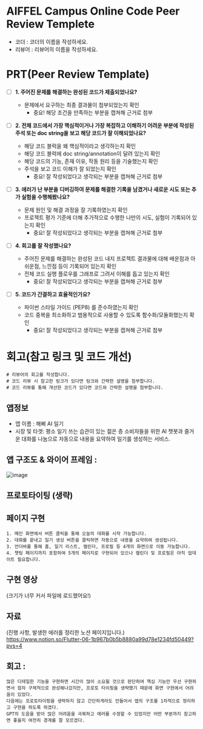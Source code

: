 # AIFFEL Campus Online Code Peer Review Templete
- 코더 : 코더의 이름을 작성하세요.
- 리뷰어 : 리뷰어의 이름을 작성하세요.


# PRT(Peer Review Template)
- [ ]  **1. 주어진 문제를 해결하는 완성된 코드가 제출되었나요?**
    - 문제에서 요구하는 최종 결과물이 첨부되었는지 확인
        - 중요! 해당 조건을 만족하는 부분을 캡쳐해 근거로 첨부
    
- [ ]  **2. 전체 코드에서 가장 핵심적이거나 가장 복잡하고 이해하기 어려운 부분에 작성된 
주석 또는 doc string을 보고 해당 코드가 잘 이해되었나요?**
    - 해당 코드 블럭을 왜 핵심적이라고 생각하는지 확인
    - 해당 코드 블럭에 doc string/annotation이 달려 있는지 확인
    - 해당 코드의 기능, 존재 이유, 작동 원리 등을 기술했는지 확인
    - 주석을 보고 코드 이해가 잘 되었는지 확인
        - 중요! 잘 작성되었다고 생각되는 부분을 캡쳐해 근거로 첨부
        
- [ ]  **3. 에러가 난 부분을 디버깅하여 문제를 해결한 기록을 남겼거나
새로운 시도 또는 추가 실험을 수행해봤나요?**
    - 문제 원인 및 해결 과정을 잘 기록하였는지 확인
    - 프로젝트 평가 기준에 더해 추가적으로 수행한 나만의 시도, 
    실험이 기록되어 있는지 확인
        - 중요! 잘 작성되었다고 생각되는 부분을 캡쳐해 근거로 첨부
        
- [ ]  **4. 회고를 잘 작성했나요?**
    - 주어진 문제를 해결하는 완성된 코드 내지 프로젝트 결과물에 대해
    배운점과 아쉬운점, 느낀점 등이 기록되어 있는지 확인
    - 전체 코드 실행 플로우를 그래프로 그려서 이해를 돕고 있는지 확인
        - 중요! 잘 작성되었다고 생각되는 부분을 캡쳐해 근거로 첨부
        
- [ ]  **5. 코드가 간결하고 효율적인가요?**
    - 파이썬 스타일 가이드 (PEP8) 를 준수하였는지 확인
    - 코드 중복을 최소화하고 범용적으로 사용할 수 있도록 함수화/모듈화했는지 확인
        - 중요! 잘 작성되었다고 생각되는 부분을 캡쳐해 근거로 첨부


# 회고(참고 링크 및 코드 개선)
```
# 리뷰어의 회고를 작성합니다.
# 코드 리뷰 시 참고한 링크가 있다면 링크와 간략한 설명을 첨부합니다.
# 코드 리뷰를 통해 개선한 코드가 있다면 코드와 간략한 설명을 첨부합니다.
```

## 앱정보 
- 앱 이름 :  해삐 AI 일기
- 시장 및 타겟: 평소 일기 쓰는 습관이 있는 젊은 층 소비자들을 위한 AI 챗봇과 즐거운 대화를 나눔으로 자동으로 내용을 요약하여 일기를 생성하는 서비스.
## 앱 구조도 & 와이어 프레임 :
  ![image](https://github.com/user-attachments/assets/3fbd0c0a-127a-41c6-b41b-eebef35d085c)

## 프로토타이팅 (생략)

## 페이지 구현
    1. 메인 화면에서 버튼 클릭을 통해 오늘의 대화를 시작 가능합니다. 
    2. 대화를 끝내고 일기 생성 버튼을 클릭하면 자동으로 내용을 요약하여 생성됩니다. 
    3. 언더바를 통해 홈, 일기 리스트, 캘린더, 프로필 등 4개의 화면으로 이동 가능합니다. 
    4. 챗팅 페이지까지 포함하여 5개의 페이지로 구현되어 있으나 캘린더 및 프로필은 아직 업데이트 필요합니다. 

## 구현 영상
(크기가 너무 커서 파일에 로드했어요!)

## 자료
(진행 사항, 발생한 에러를 정리한 노션 페이지입니다.)
https://www.notion.so/Flutter-06-1b967b0b5b8880a99d78e1234fd50449?pvs=4

## 회고 : 
    많은 디테일한 기능을 구현하면 시간이 많이 소요될 것으로 판단하여 핵심 기능만 우선 구현하면서 점차 구체적으로 완성해나갔지만, 프로토 타이핑을 생략했기 때문에 화면 구현에서 어려움이 있었다. 
    다음에는 프로토타이핑을 생략하지 않고 간단하게라도 만들어서 앱의 구조를 1차적으로 정리하고 구현을 하도록 하겠다. 
    GPT의 도음을 받아 많은 어려움을 극복하고 에러를 수정할 수 있었지만 어떤 부분까지 참고하면 좋을지 여전히 경계를 잘 모르겠다.
